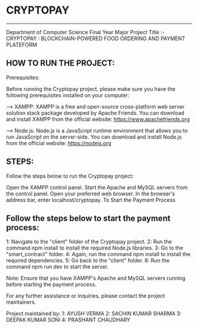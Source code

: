 # CRYPTOPAY
-----------
Department of Computer Science 
Final Year Major Project
Title :- CRYPTOPAY : BLOCKCHAIN-POWERED FOOD ORDERING AND PAYMENT PLATEFORM

HOW TO RUN THE PROJECT:
------------------------

Prerequisites:

Before running the Cryptopay project, please make sure you have the following prerequisites installed on your computer:

--> XAMPP: XAMPP is a free and open-source cross-platform web server solution stack package developed by Apache Friends. You can download and install XAMPP from the official website: https://www.apachefriends.org

--> Node.js: Node.js is a JavaScript runtime environment that allows you to run JavaScript on the server-side. You can download and install Node.js from the official website: https://nodejs.org

STEPS:
-------
Follow the steps below to run the Cryptopay project:

Open the XAMPP control panel.
Start the Apache and MySQL servers from the control panel.
Open your preferred web browser.
In the browser's address bar, enter localhost/cryptopay.
To Start the Payment Process

Follow the steps below to start the payment process:
-----------------------------------------------------

1: Navigate to the "client" folder of the Cryptopay project.
2: Run the command npm install to install the required Node.js libraries.
3: Go to the "smart_contract" folder.
4: Again, run the command npm install to install the required dependencies.
5: Go back to the "client" folder.
6: Run the command npm run dev to start the server.

Note: Ensure that you have XAMPP's Apache and MySQL servers running before starting the payment process.

For any further assistance or inquiries, please contact the project maintainers.

Project maintained by:
1: AYUSH VERMA
2: SACHIN KUMAR SHARMA
3: DEEPAK KUMAR SONI
4: PRASHANT CHAUDHARY
